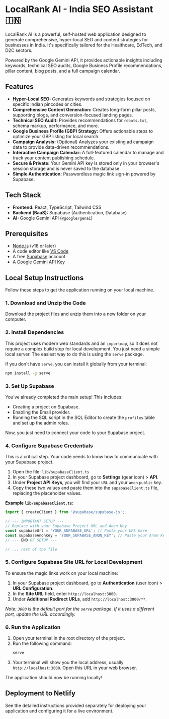 # LocalRank AI - India SEO Assistant 🇮🇳

LocalRank AI is a powerful, self-hosted web application designed to generate comprehensive, hyper-local SEO and content strategies for businesses in India. It's specifically tailored for the Healthcare, EdTech, and D2C sectors.

Powered by the Google Gemini API, it provides actionable insights including keywords, technical SEO audits, Google Business Profile recommendations, pillar content, blog posts, and a full campaign calendar.

## Features

-   **Hyper-Local SEO:** Generates keywords and strategies focused on specific Indian pincodes or cities.
-   **Comprehensive Content Generation:** Creates long-form pillar posts, supporting blogs, and conversion-focused landing pages.
-   **Technical SEO Audit:** Provides recommendations for `robots.txt`, schema markup, performance, and more.
-   **Google Business Profile (GBP) Strategy:** Offers actionable steps to optimize your GBP listing for local search.
-   **Campaign Analysis:** (Optional) Analyzes your existing ad campaign data to provide data-driven recommendations.
-   **Interactive Campaign Calendar:** A full-featured calendar to manage and track your content publishing schedule.
-   **Secure & Private:** Your Gemini API key is stored only in your browser's session storage and is never saved to the database.
-   **Simple Authentication:** Passwordless magic link sign-in powered by Supabase.

## Tech Stack

-   **Frontend:** React, TypeScript, Tailwind CSS
-   **Backend (BaaS):** Supabase (Authentication, Database)
-   **AI:** Google Gemini API (`@google/genai`)

## Prerequisites

-   [Node.js](https://nodejs.org/) (v18 or later)
-   A code editor like [VS Code](https://code.visualstudio.com/)
-   A free [Supabase](https://supabase.com/) account
-   A [Google Gemini API Key](https://aistudio.google.com/app/apikey)

## Local Setup Instructions

Follow these steps to get the application running on your local machine.

### 1. Download and Unzip the Code

Download the project files and unzip them into a new folder on your computer.

### 2. Install Dependencies

This project uses modern web standards and an `importmap`, so it does not require a complex build step for local development. You just need a simple local server. The easiest way to do this is using the `serve` package.

If you don't have `serve`, you can install it globally from your terminal:
```bash
npm install -g serve
```

### 3. Set Up Supabase

You've already completed the main setup! This includes:
-   Creating a project on Supabase.
-   Enabling the Email provider.
-   Running the SQL script in the SQL Editor to create the `profiles` table and set up the admin roles.

Now, you just need to connect your code to your Supabase project.

### 4. Configure Supabase Credentials

This is a critical step. Your code needs to know how to communicate with your Supabase project.

1.  Open the file: `lib/supabaseClient.ts`
2.  In your Supabase project dashboard, go to **Settings** (gear icon) > **API**.
3.  Under **Project API Keys**, you will find your `URL` and your `anon` `public` key.
4.  Copy these two values and paste them into the `supabaseClient.ts` file, replacing the placeholder values.

**Example `lib/supabaseClient.ts`:**
```ts
import { createClient } from '@supabase/supabase-js';

// --- IMPORTANT SETUP ---
// Replace with your Supabase Project URL and Anon Key
const supabaseUrl = 'YOUR_SUPABASE_URL'; // Paste your URL here
const supabaseAnonKey = 'YOUR_SUPABASE_ANON_KEY'; // Paste your Anon Key here
// --- END OF SETUP ---

// ... rest of the file
```

### 5. Configure Supabase Site URL for Local Development

To ensure the magic links work on your local machine:
1.  In your Supabase project dashboard, go to **Authentication** (user icon) > **URL Configuration**.
2.  In the **Site URL** field, enter `http://localhost:3000`.
3.  Under **Additional Redirect URLs**, add `http://localhost:3000/**`.

*Note: `3000` is the default port for the `serve` package. If it uses a different port, update the URL accordingly.*

### 6. Run the Application

1.  Open your terminal in the root directory of the project.
2.  Run the following command:
    ```bash
    serve
    ```
3.  Your terminal will show you the local address, usually `http://localhost:3000`. Open this URL in your web browser.

The application should now be running locally!

## Deployment to Netlify

See the detailed instructions provided separately for deploying your application and configuring it for a live environment.
